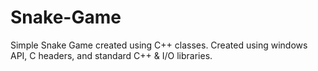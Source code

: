 # Snake-Game
Simple Snake Game created using C++ classes.
Created using windows API, C headers, and standard C++ & I/O libraries.
